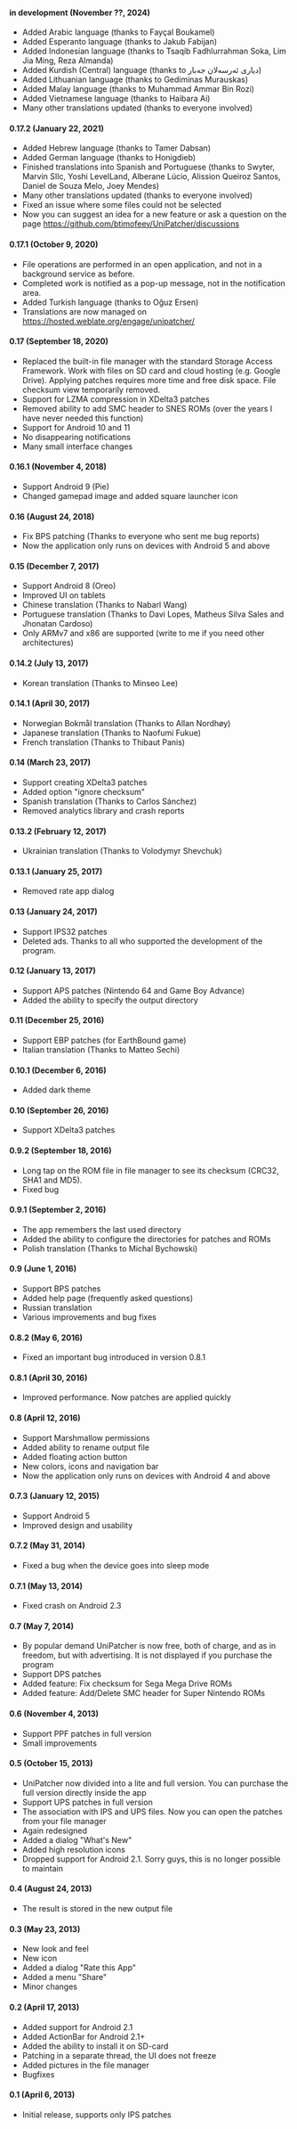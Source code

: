 #### in development (November ??, 2024)
- Added Arabic language (thanks to Fayçal Boukamel)
- Added Esperanto language (thanks to Jakub Fabijan)
- Added Indonesian language (thanks to Tsaqib Fadhlurrahman Soka, Lim Jia Ming, Reza Almanda)
- Added Kurdish (Central) language (thanks to دیاری ئەرسەلان جەبار)
- Added Lithuanian language (thanks to Gediminas Murauskas)
- Added Malay language (thanks to Muhammad Ammar Bin Rozi)
- Added Vietnamese language (thanks to Haibara Ai)
- Many other translations updated (thanks to everyone involved)

#### 0.17.2 (January 22, 2021)
- Added Hebrew language (thanks to Tamer Dabsan)
- Added German language (thanks to Honigdieb)
- Finished translations into Spanish and Portuguese (thanks to Swyter, Marvin SIlc, Yoshi LevelLand, Alberane Lúcio, Alission Queiroz Santos, Daniel de Souza Melo, Joey Mendes)
- Many other translations updated (thanks to everyone involved)
- Fixed an issue where some files could not be selected
- Now you can suggest an idea for a new feature or ask a question on the page https://github.com/btimofeev/UniPatcher/discussions

#### 0.17.1 (October 9, 2020)
- File operations are performed in an open application, and not in a background service as before.
- Completed work is notified as a pop-up message, not in the notification area.
- Added Turkish language (thanks to Oğuz Ersen)
- Translations are now managed on https://hosted.weblate.org/engage/unipatcher/

#### 0.17 (September 18, 2020)
- Replaced the built-in file manager with the standard Storage Access Framework. Work with files on SD card and cloud hosting (e.g. Google Drive). Applying patches requires more time and free disk space. File checksum view temporarily removed.
- Support for LZMA compression in XDelta3 patches
- Removed ability to add SMC header to SNES ROMs (over the years I have never needed this function)
- Support for Android 10 and 11
- No disappearing notifications
- Many small interface changes

#### 0.16.1 (November 4, 2018)
- Support Android 9 (Pie)
- Changed gamepad image and added square launcher icon

#### 0.16 (August 24, 2018)
- Fix BPS patching (Thanks to everyone who sent me bug reports)
- Now the application only runs on devices with Android 5 and above

#### 0.15 (December 7, 2017)
- Support Android 8 (Oreo)
- Improved UI on tablets
- Chinese translation (Thanks to Nabarl Wang)
- Portuguese translation (Thanks to Davi Lopes, Matheus Silva Sales and Jhonatan Cardoso)
- Only ARMv7 and x86 are supported (write to me if you need other architectures)

#### 0.14.2 (July 13, 2017)
- Korean translation (Thanks to Minseo Lee)

#### 0.14.1 (April 30, 2017)
- Norwegian Bokmål translation (Thanks to Allan Nordhøy)
- Japanese translation (Thanks to Naofumi Fukue)
- French translation (Thanks to Thibaut Panis)

#### 0.14 (March 23, 2017)

- Support creating XDelta3 patches
- Added option "ignore checksum"
- Spanish translation (Thanks to Carlos Sánchez)
- Removed analytics library and crash reports

#### 0.13.2 (February 12, 2017)

- Ukrainian translation (Thanks to Volodymyr Shevchuk)

#### 0.13.1 (January 25, 2017)

- Removed rate app dialog

#### 0.13 (January 24, 2017)

- Support IPS32 patches
- Deleted ads. Thanks to all who supported the development of the program.

#### 0.12 (January 13, 2017)

- Support APS patches (Nintendo 64 and Game Boy Advance)
- Added the ability to specify the output directory

#### 0.11 (December 25, 2016)

- Support EBP patches (for EarthBound game)
- Italian translation (Thanks to Matteo Sechi)

#### 0.10.1 (December 6, 2016)

- Added dark theme

#### 0.10 (September 26, 2016)

- Support XDelta3 patches

#### 0.9.2 (September 18, 2016)

- Long tap on the ROM file in file manager to see its checksum (CRC32, SHA1 and MD5).
- Fixed bug

#### 0.9.1 (September 2, 2016)

- The app remembers the last used directory
- Added the ability to configure the directories for patches and ROMs
- Polish translation (Thanks to Michal Bychowski)

#### 0.9 (June 1, 2016)

- Support BPS patches
- Added help page (frequently asked questions)
- Russian translation
- Various improvements and bug fixes

#### 0.8.2 (May 6, 2016)

- Fixed an important bug introduced in version 0.8.1

#### 0.8.1 (April 30, 2016)

- Improved performance. Now patches are applied quickly

#### 0.8 (April 12, 2016)

- Support Marshmallow permissions
- Added ability to rename output file
- Added floating action button
- New colors, icons and navigation bar
- Now the application only runs on devices with Android 4 and above

#### 0.7.3 (January 12, 2015)

- Support Android 5
- Improved design and usability

#### 0.7.2 (May 31, 2014)

- Fixed a bug when the device goes into sleep mode

#### 0.7.1 (May 13, 2014)

- Fixed crash on Android 2.3

#### 0.7 (May 7, 2014)

- By popular demand UniPatcher is now free, both of charge, and as in freedom, but with advertising. It is not displayed if you purchase the program
- Support DPS patches
- Added feature: Fix checksum for Sega Mega Drive ROMs
- Added feature: Add/Delete SMC header for Super Nintendo ROMs

#### 0.6 (November 4, 2013)

- Support PPF patches in full version
- Small improvements

#### 0.5 (October 15, 2013)

- UniPatcher now divided into a lite and full version. You can purchase the full version directly inside the app
- Support UPS patches in full version
- The association with IPS and UPS files. Now you can open the patches from your file manager
- Again redesigned
- Added a dialog "What's New"
- Added high resolution icons
- Dropped support for Android 2.1. Sorry guys, this is no longer possible to maintain

#### 0.4 (August 24, 2013)

- The result is stored in the new output file

#### 0.3 (May 23, 2013)

- New look and feel
- New icon
- Added a dialog "Rate this App"
- Added a menu "Share"
- Minor changes

#### 0.2 (April 17, 2013)

- Added support for Android 2.1
- Added ActionBar for Android 2.1+
- Added the ability to install it on SD-card
- Patching in a separate thread, the UI does not freeze
- Added pictures in the file manager
- Bugfixes

#### 0.1 (April 6, 2013)

- Initial release, supports only IPS patches
